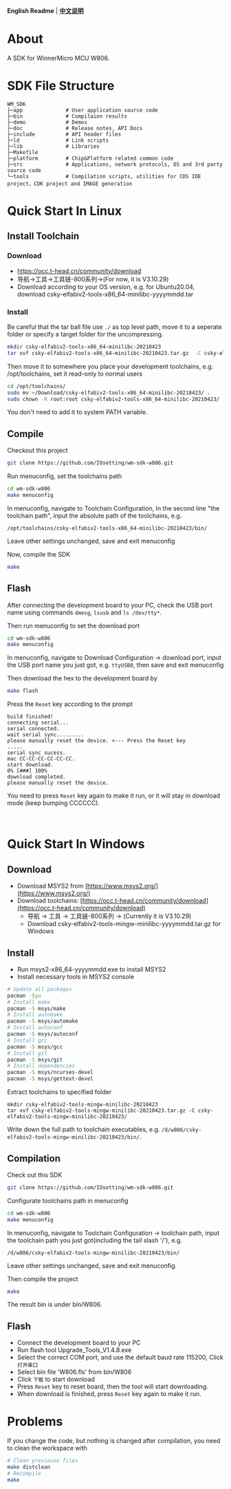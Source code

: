 **English Readme** | **[中文说明](https://github.com/IOsetting/wm-sdk-w806/blob/main/README.cn.md)**

# About 

A SDK for WinnerMicro MCU W806.

# SDK File Structure

```
WM_SDK 
├─app              # User application source code
├─bin              # Compilaion results
├─demo             # Demos
├─doc              # Release notes, API Docs 
├─include          # API header files 
├─ld               # Link scripts
├─lib              # Libraries
├─Makefile
├─platform         # Chip&Platform related common code
├─src              # Applications, network protocols, OS and 3rd party source code
└─tools            # Compilation scripts, utilities for CDS IDE project、CDK project and IMAGE generation
```

# Quick Start In Linux

## Install Toolchain

### Download

* https://occ.t-head.cn/community/download
* 导航->工具->工具链-800系列->(For now, it is V3.10.29)
* Download according to your OS version, e.g. for Ubuntu20.04, download csky-elfabiv2-tools-x86_64-minilibc-yyyymmdd.tar

### Install

Be careful that the tar ball file use `./` as top level path, move it to a seperate folder or specify a target folder for the uncompressing.
```bash
mkdir csky-elfabiv2-tools-x86_64-minilibc-20210423
tar xvf csky-elfabiv2-tools-x86_64-minilibc-20210423.tar.gz  -C csky-elfabiv2-tools-x86_64-minilibc-20210423/
```
Then move it to somewhere you place your development toolchains, e.g. /opt/toolchains, set it read-only to normal users
```bash
cd /opt/toolchains/
sudo mv ~/Download/csky-elfabiv2-tools-x86_64-minilibc-20210423/ .
sudo chown -R root:root csky-elfabiv2-tools-x86_64-minilibc-20210423/
```
You don't need to add it to system PATH variable.

## Compile

Checkout this project
```bash
git clone https://github.com/IOsetting/wm-sdk-w806.git
```

Run menuconfig, set the toolchains path
```bash
cd wm-sdk-w806
make menuconfig
```

In menuconfig, navigate to Toolchain Configuration, In the second line "the toolchain path", input the absolute path of the toolchains, e.g.
```
/opt/toolchains/csky-elfabiv2-tools-x86_64-minilibc-20210423/bin/
```
Leave other settings unchanged, save and exit menuconfig

Now, compile the SDK
```bash
make
```

## Flash

After connecting the development board to your PC, check the USB port name using commands `dmesg`, `lsusb` and `ls /dev/tty*`.

Then run menuconfig to set the download port
```bash
cd wm-sdk-w806
make menuconfig
```
In menuconfig, navigate to Download Configuration -> download port, input the USB port name you just got, e.g. `ttyUSB0`, then save and exit menuconfig

Then download the hex to the development board by
```bash
make flash
```
Press the `Reset` key according to the prompt
```
build finished!
connecting serial...
serial connected.
wait serial sync.........
please manually reset the device. <--- Press the Reset key
.....
serial sync sucess.
mac CC-CC-CC-CC-CC-CC.
start download.
0% [###] 100%
download completed.
please manually reset the device.
```
You need to press `Reset` key again to make it run, or it will stay in download mode (keep bumping CCCCCC).

<br>

# Quick Start In Windows

## Download 

* Download MSYS2 from [https://www.msys2.org/](https://www.msys2.org/)
* Download toolchains: [https://occ.t-head.cn/community/download](https://occ.t-head.cn/community/download)
   * 导航 -> 工具 -> 工具链-800系列 -> (Currently it is V3.10.29)
   * Download csky-elfabiv2-tools-mingw-minilibc-yyyymmdd.tar.gz for Windows

## Install

* Run msys2-x86_64-yyyymmdd.exe to install MSYS2
* Install necessary tools in MSYS2 console

```bash
# Update all packages
pacman -Syu
# Install make
pacman -S msys/make
# Install automake
pacman -S msys/automake
# Install autoconf
pacman -S msys/autoconf
# Install gcc
pacman -S msys/gcc
# Install git
pacman -S msys/git
# Install dependencies
pacman -S msys/ncurses-devel
pacman -S msys/gettext-devel
```

Extract toolchains to specified folder
```
mkdir csky-elfabiv2-tools-mingw-minilibc-20210423
tar xvf csky-elfabiv2-tools-mingw-minilibc-20210423.tar.gz -C csky-elfabiv2-tools-mingw-minilibc-20210423/
```
Write down the full path to toolchain executables, e.g. `/d/w806/csky-elfabiv2-tools-mingw-minilibc-20210423/bin/`.

## Compilation

Check out this SDK
```bash
git clone https://github.com/IOsetting/wm-sdk-w806.git
```

Configurate toolchains path in menuconfig
```bash
cd wm-sdk-w806
make menuconfig
```

In menuconfig, navigate to Toolchain Configuration -> toolchain path, input the toolchain path you just got(including the tail slash '/'), e.g.
```
/d/w806/csky-elfabiv2-tools-mingw-minilibc-20210423/bin/
```
Leave other settings unchanged, save and exit menuconfig.

Then compile the project
```bash
make
```
The result bin is under bin/W806.

## Flash

* Connect the development board to your PC
* Run flash tool Upgrade_Tools_V1.4.8.exe
* Select the correct COM port, and use the default baud rate 115200, Click `打开串口`
* Select bin file 'W806.fls' from bin/W806
* Click `下载` to start download
* Press `Reset` key to reset board, then the tool will start downloading.
* When download is finished, press `Reset` key again to make it run.

# Problems

If you change the code, but nothing is changed after compilation, you need to clean the workspace with
```bash
# Clean previouse files
make distclean
# Recompile
make
```